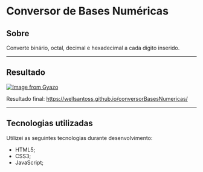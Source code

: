 # Conversor de Bases Numéricas

## Sobre
Converte binário, octal, decimal e hexadecimal a cada digito inserido.

---

## Resultado
[![Image from Gyazo](https://i.gyazo.com/494b86283570e676b3cac97bff244986.png)](https://gyazo.com/494b86283570e676b3cac97bff244986)

Resultado final: https://wellsantoss.github.io/conversorBasesNumericas/

---

## Tecnologias utilizadas
Utilizei as seguintes tecnologias durante desenvolvimento:
- HTML5;
- CSS3;
- JavaScript;
